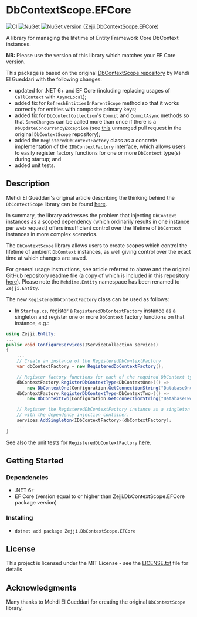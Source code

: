 # DbContextScope.EFCore

![CI](https://github.com/zejji/DbContextScopeEFCore/actions/workflows/dotnet.yml/badge.svg)
[![NuGet](https://img.shields.io/nuget/dt/Zejji.DbContextScope.EFCore.svg)](https://www.nuget.org/packages/Zejji.DbContextScope.EFCore)
[![NuGet version (Zejji.DbContextScope.EFCore)](https://img.shields.io/nuget/v/Zejji.DbContextScope.EFCore.svg?style=flat-square)](https://www.nuget.org/packages/Zejji.DbContextScope.EFCore/)

A library for managing the lifetime of Entity Framework Core DbContext instances.

**NB:** Please use the version of this library which matches your EF Core version.

This package is based on the original [DbContextScope repository](https://github.com/mehdime/DbContextScope) by Mehdi El Gueddari with the following changes:

- updated for .NET 6+ and EF Core (including replacing usages of `CallContext` with `AsyncLocal`);
- added fix for `RefreshEntitiesInParentScope` method so that it works correctly for entities with composite primary keys;
- added fix for `DbContextCollection`'s `Commit` and `CommitAsync` methods so that `SaveChanges` can be called more than once if there is a `DbUpdateConcurrencyException` (see [this](https://github.com/mehdime/DbContextScope/pull/31) unmerged pull request in the original `DbContextScope` repository);
- added the `RegisteredDbContextFactory` class as a concrete implementation of the `IDbContextFactory` interface, which allows users to easily register factory functions for one or more `DbContext` type(s) during startup; and
- added unit tests.

## Description

Mehdi El Gueddari's original article describing the thinking behind the `DbContextScope` library can be found [here](https://mehdi.me/ambient-dbcontext-in-ef6/).

In summary, the library addresses the problem that injecting `DbContext` instances as a scoped dependency (which ordinarily results in one instance per web request) offers insufficient control over the lifetime of `DbContext` instances in more complex scenarios.

The `DbContextScope` library allows users to create scopes which control the lifetime of ambient `DbContext` instances, as well giving control over the exact time at which changes are saved.

For general usage instructions, see article referred to above and the original GitHub repository readme file (a copy of which is included in this repository [here](./ORIGINAL_README.md)). Please note the `Mehdime.Entity` namespace has been renamed to `Zejji.Entity`.

The new `RegisteredDbContextFactory` class can be used as follows:

- In `Startup.cs`, register a `RegisteredDbContextFactory` instance as a singleton and register one or more `DbContext` factory functions on that instance, e.g.:
``` csharp
using Zejji.Entity;
...
public void ConfigureServices(IServiceCollection services)
{
    ...
    // Create an instance of the RegisteredDbContextFactory
    var dbContextFactory = new RegisteredDbContextFactory();

    // Register factory functions for each of the required DbContext types
    dbContextFactory.RegisterDbContextType<DbContextOne>(() =>
        new DbContextOne(Configuration.GetConnectionString("DatabaseOne")));
    dbContextFactory.RegisterDbContextType<DbContextTwo>(() =>
        new DbContextTwo(Configuration.GetConnectionString("DatabaseTwo")));

    // Register the RegisteredDbContextFactory instance as a singleton
    // with the dependency injection container.
    services.AddSingleton<IDbContextFactory>(dbContextFactory);
    ...
}
```

See also the unit tests for `RegisteredDbContextFactory` [here](./DbContextScope.Tests/RegisteredDbContextFactoryTests.cs).

## Getting Started

### Dependencies

- .NET 6+
- EF Core (version equal to or higher than Zejji.DbContextScope.EFCore package version)

### Installing

- `dotnet add package Zejji.DbContextScope.EFCore`

## License

This project is licensed under the MIT License - see the [LICENSE.txt](./DbContextScope/LICENSE.txt) file for details

## Acknowledgments

Many thanks to Mehdi El Gueddari for creating the original `DbContextScope` library.
